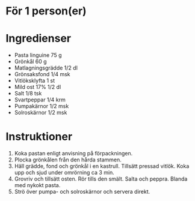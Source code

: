 # För 1 person(er)
# Ingredienser
- Pasta linguine 75 g
- Grönkål 60 g
- Matlagningsgrädde 1/2 dl
- Grönsaksfond 1/4 msk
- Vitlöksklyfta 1 st
- Mild ost 17% 1/2 dl
- Salt 1/8 tsk
- Svartpeppar 1/4 krm
- Pumpakärnor 1/2 msk
- Solroskärnor 1/2 msk
# Instruktioner
1. Koka pastan enligt anvisning på förpackningen.
2. Plocka grönkålen från den hårda stammen.
3. Häll grädde, fond och grönkål i en kastrull. Tillsätt pressad vitlök. Koka upp och sjud under omrörning ca 3 min.
4. Grovriv och tillsätt osten. Rör tills den smält. Salta och peppra. Blanda med nykokt pasta.
5. Strö över pumpa- och solroskärnor och servera direkt.